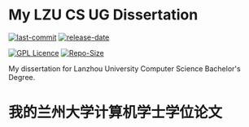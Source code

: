 # My LZU CS UG Dissertation
[![last-commit](https://img.shields.io/github/last-commit/HollowMan6/My-LZU-CS-UG-Dissertation)](https://github.com/HollowMan6/My-LZU-CS-UG-Dissertation/graphs/commit-activity)
[![release-date](https://img.shields.io/github/release-date/HollowMan6/My-LZU-CS-UG-Dissertation)](../../releases)

[![GPL Licence](https://img.shields.io/badge/license-GPL-blue)](https://opensource.org/licenses/GPL-3.0/)
[![Repo-Size](https://img.shields.io/github/repo-size/HollowMan6/My-LZU-CS-UG-Dissertation.svg)](https://github.com/HollowMan6/My-LZU-CS-UG-Dissertation/archive/main.zip)

My dissertation for Lanzhou University Computer Science Bachelor's Degree.

# 我的兰州大学计算机学士学位论文

